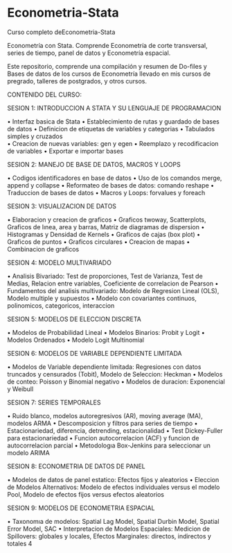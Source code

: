 # Econometria-Stata
Curso completo deEconometria-Stata

Econometría con Stata. Comprende Econometría de corte transversal, series de tiempo, panel de datos y Econometría espacial.

Este repositorio, comprende una compilación y resumen de Do-files y Bases de datos de los cursos de Econometría llevado en mis cursos de pregrado, talleres de postgrados, y otros cursos.


CONTENIDO DEL CURSO: 


SESION 1: INTRODUCCION A STATA Y SU LENGUAJE DE PROGRAMACION 

 • Interfaz basica de Stata 
 • Establecimiento de rutas y guardado de bases de datos 
 • Definicion de etiquetas de variables y categorias 
 • Tabulados simples y cruzados  
 • Creacion de nuevas variables: gen y egen 
 • Reemplazo y recodificacion de variables 
 • Exportar e importar bases 

SESION 2: MANEJO DE BASE DE DATOS, MACROS Y LOOPS 

 • Codigos identificadores en base de datos 
 • Uso de los comandos merge, append y collapse 
 • Reformateo de bases de datos: comando reshape 
 • Traduccion de bases de datos 
 • Macros y Loops: forvalues y foreach 

SESION 3: VISUALIZACION DE DATOS 

 • Elaboracion y creacion de graficos 
 • Graficos twoway, Scatterplots, Graficos de lınea, area y barras, Matriz de diagramas de dispersion
 • Histogramas y Densidad de Kernels 
 • Graficos de cajas (box plot)
 • Graficos de puntos 
 • Graficos circulares 
 • Creacion de mapas 
 • Combinacion de graficos

SESION 4: MODELO MULTIVARIADO 

 • Analisis Bivariado: Test de proporciones, Test de Varianza, Test de Medias, Relacion entre variables, Coeficiente de correlacion de Pearson 
 • Fundamentos del analisis multivariado: Modelo de Regresion Lineal (OLS), Modelo multiple y supuestos
 • Modelo con covariantes continuos, polinomicos, categoricos, interaccion

SESION 5: MODELOS DE ELECCION DISCRETA 

 • Modelos de Probabilidad Lineal
 • Modelos Binarios: Probit y Logit
 • Modelos Ordenados
 • Modelo Logit Multinomial

SESION 6: MODELOS DE VARIABLE DEPENDIENTE LIMITADA 

 • Modelos de Variable dependiente limitada: Regresiones con datos truncados y censurados (Tobit), Modelo de Seleccion: Heckman
 • Modelos de conteo: Poisson y Binomial negativo
 • Modelos de duracion: Exponencial y Weibull

SESION 7: SERIES TEMPORALES

 • Ruido blanco, modelos autoregresivos (AR), moving average (MA), modelos ARMA
 • Descomposicion y filtros para series de tiempo 
 • Estacionariedad, diferencia, detrending, estacionalidad 
 • Test Dickey-Fuller para estacionariedad 
 • Funcion autocorrelacion (ACF) y funcion de autocorrelacion parcial 
 • Metodologıa Box-Jenkins para seleccionar un modelo ARIMA

SESION 8: ECONOMETRIA DE DATOS DE PANEL

 • Modelos de datos de panel estatico: Efectos fijos y aleatorios 
 • Eleccion de Modelos Alternativos: Modelo de efectos individuales versus el modelo Pool, Modelo de efectos fijos versus efectos aleatorios

SESION 9: MODELOS DE ECONOMETRIA ESPACIAL 

 • Taxonomıa de modelos: Spatial Lag Model, Spatial Durbin Model, Spatial Error Model, SAC 
 • Interpretacion de Modelos Espaciales: Medicion de Spillovers: globales y locales, Efectos Marginales: directos, indirectos y totales 4

